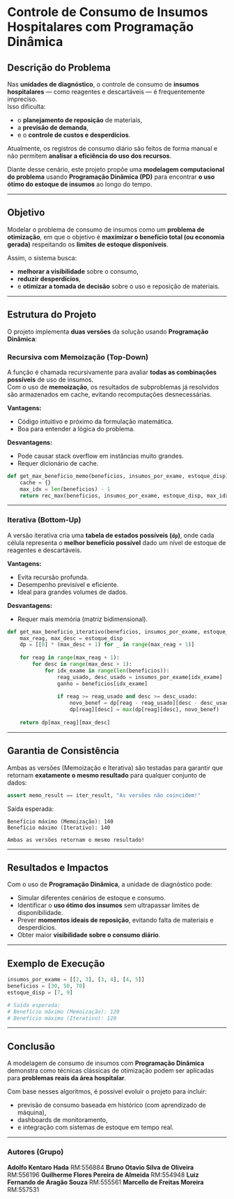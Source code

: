# Controle de Consumo de Insumos Hospitalares com Programação Dinâmica

## Descrição do Problema

Nas **unidades de diagnóstico**, o controle de consumo de **insumos hospitalares** — como reagentes e descartáveis — é frequentemente impreciso.  
Isso dificulta:
- o **planejamento de reposição** de materiais,  
- a **previsão de demanda**,  
- e o **controle de custos e desperdícios**.

Atualmente, os registros de consumo diário são feitos de forma manual e não permitem **analisar a eficiência do uso dos recursos**.  

Diante desse cenário, este projeto propõe uma **modelagem computacional do problema** usando **Programação Dinâmica (PD)** para encontrar **o uso ótimo do estoque de insumos** ao longo do tempo.

---

## Objetivo

Modelar o problema de consumo de insumos como um **problema de otimização**, em que o objetivo é **maximizar o benefício total (ou economia gerada)** respeitando os **limites de estoque disponíveis**.

Assim, o sistema busca:
- **melhorar a visibilidade** sobre o consumo,  
- **reduzir desperdícios**,  
- e **otimizar a tomada de decisão** sobre o uso e reposição de materiais.
---

## Estrutura do Projeto

O projeto implementa **duas versões** da solução usando **Programação Dinâmica**:

### Recursiva com Memoização (Top-Down)

A função é chamada recursivamente para avaliar **todas as combinações possíveis** de uso de insumos.  
Com o uso de **memoização**, os resultados de subproblemas já resolvidos são armazenados em cache, evitando recomputações desnecessárias.

**Vantagens:**
- Código intuitivo e próximo da formulação matemática.
- Boa para entender a lógica do problema.

**Desvantagens:**
- Pode causar stack overflow em instâncias muito grandes.
- Requer dicionário de cache.

```python
def get_max_beneficio_memo(beneficios, insumos_por_exame, estoque_disp):
    cache = {}
    max_idx = len(beneficios) - 1
    return rec_max(beneficios, insumos_por_exame, estoque_disp, max_idx, cache)
```

---

### Iterativa (Bottom-Up)

A versão iterativa cria uma **tabela de estados possíveis (`dp`)**, onde cada célula representa o **melhor benefício possível** dado um nível de estoque de reagentes e descartáveis.

**Vantagens:**
- Evita recursão profunda.
- Desempenho previsível e eficiente.
- Ideal para grandes volumes de dados.

**Desvantagens:**
- Requer mais memória (matriz bidimensional).

```python
def get_max_beneficio_iterativo(beneficios, insumos_por_exame, estoque_disp):
    max_reag, max_desc = estoque_disp
    dp = [[0] * (max_desc + 1) for _ in range(max_reag + 1)]
    
    for reag in range(max_reag + 1):
        for desc in range(max_desc + 1):
            for idx_exame in range(len(beneficios)):
                reag_usado, desc_usado = insumos_por_exame[idx_exame]
                ganho = beneficios[idx_exame]
                
                if reag >= reag_usado and desc >= desc_usado:
                    novo_benef = dp[reag - reag_usado][desc - desc_usado] + ganho
                    dp[reag][desc] = max(dp[reag][desc], novo_benef)
    
    return dp[max_reag][max_desc]
```

---

## Garantia de Consistência

Ambas as versões (Memoização e Iterativa) são testadas para garantir que retornam **exatamente o mesmo resultado** para qualquer conjunto de dados:

```python
assert memo_result == iter_result, "As versões não coincidem!"
```

Saída esperada:

```
Benefício máximo (Memoização): 140
Benefício máximo (Iterativo): 140

Ambas as versões retornam o mesmo resultado!
```

---

## Resultados e Impactos

Com o uso de **Programação Dinâmica**, a unidade de diagnóstico pode:

- Simular diferentes cenários de estoque e consumo.  
- Identificar o **uso ótimo dos insumos** sem ultrapassar limites de disponibilidade.  
- Prever **momentos ideais de reposição**, evitando falta de materiais e desperdícios.  
- Obter maior **visibilidade sobre o consumo diário**.

---

## Exemplo de Execução

```python
insumos_por_exame = [[2, 3], [3, 4], [4, 5]]
beneficios = [30, 50, 70]
estoque_disp = [7, 9]

# Saída esperada:
# Benefício máximo (Memoização): 120
# Benefício máximo (Iterativo): 120
```

---

## Conclusão

A modelagem de consumo de insumos com **Programação Dinâmica** demonstra como técnicas clássicas de otimização podem ser aplicadas para **problemas reais da área hospitalar**.  

Com base nesses algoritmos, é possível evoluir o projeto para incluir:
- previsão de consumo baseada em histórico (com aprendizado de máquina),  
- dashboards de monitoramento,  
- e integração com sistemas de estoque em tempo real.

---

### Autores (Grupo)
**Adolfo Kentaro Hada** RM:556884
**Bruno Otavio Silva de Oliveira** RM:556196
**Guilherme Flores Pereira de Almeida** RM:554948
**Luiz Fernando de Aragão Souza** RM:555561
**Marcello de Freitas Moreira** RM:557531
